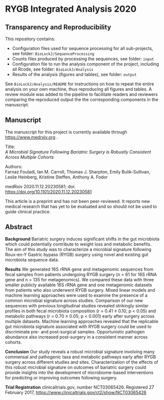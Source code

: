 
# RYGB Integrated Analysis 2020

## Transparency and Reproducibility

This repository contains:         

 * Configuration files used for sequence processing for all sub-projects, see folder: `BioLockJ/SequenceProcessing`
 * Counts files produced by processing the sequences, see folder: `input`
 * Configuration file to run the analysis component of the project, including all Rcode, see folder: `BioLockJ/Analysis`
 * Results of the analysis (figures and tables), see folder: `output`
 
See `BioLockJ/Analysis/README` for instructions on how to repeat the entire analysis on your own machine, thus reproducing all figures and tables.  A review module was added to the pipeline to facilitate readers and reviewers comparing the reproduced output the the corresponding components in the manuscript.

## Manuscript

The manuscript for this project is currently available through https://www.medrxiv.org .

Title:                
_A Microbial Signature Following Bariatric Surgery is Robustly Consistent Across Multiple Cohorts_

Authors:               
Farnaz Fouladi, Ian M. Carroll, Thomas J. Sharpton, Emily Bulik-Sullivan, Leslie Heinberg, Kristine Steffen, Anthony A. Fodor

medRxiv 2020.11.12.20230581; doi:                                 
https://doi.org/10.1101/2020.11.12.20230581

This article is a preprint and has not been peer-reviewed. It reports new medical research that has yet to be evaluated and so should not be used to guide clinical practice.

## Abstract 

**Background** Bariatric surgery induces significant shifts in the gut microbiota which could potentially contribute to weight loss and metabolic benefits. The aim of this study was to characterize a microbial signature following Roux-en-Y Gastric bypass (RYGB) surgery using novel and existing gut microbiota sequence data.

**Results** We generated 16S rRNA gene and metagenomic sequences from fecal samples from patients undergoing RYGB surgery (n = 61 for 16S rRNA gene and n = 135 for metagenomics). We compared these data with three smaller publicly available 16S rRNA gene and one metagenomic datasets from patients who also underwent RYGB surgery. Mixed linear models and machine learning approaches were used to examine the presence of a common microbial signature across studies. Comparison of our new sequences with previous longitudinal studies revealed strikingly similar profiles in both fecal microbiota composition (r = 0.41 ± 0.10; p < 0.05) and metabolic pathways (r = 0.70 ± 0.05; p < 0.001) early after surgery across multiple datasets. Machine learning approaches revealed that the replicable gut microbiota signature associated with RYGB surgery could be used to discriminate pre- and post-surgical samples. Opportunistic pathogen abundance also increased post-surgery in a consistent manner across cohorts.

**Conclusion** Our study reveals a robust microbial signature involving many commensal and pathogenic taxa and metabolic pathways early after RYGB surgery across different studies and sites. Characterization of the effects of this robust microbial signature on outcomes of bariatric surgery could provide insights into the development of microbiome-based interventions for predicting or improving outcomes following surgery.

**Trial Registration** clinicaltrials.gov, number NCT03065426. Registered 27 February 2017, https://www.clinicaltrials.gov/ct2/show/NCT03065426